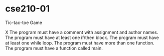 # cse210-01
Tic-tac-toe Game

X The program must have a comment with assignment and author names.
  The program must have at least one if/then block.
  The program must have at least one while loop.
  The program must have more than one function.
  The program must have a function called main.

